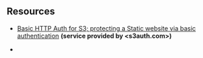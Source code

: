 
## Resources


- [Basic HTTP Auth for S3; protecting a Static website via basic authentication](http://www.yegor256.com/2014/04/21/s3-http-basic-auth.html)
 **(service provided by <s3auth.com>)**

- 
